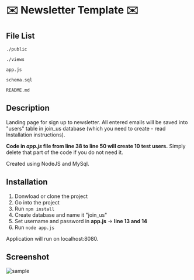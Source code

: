 :envelope: Newsletter Template :envelope:
===

File List
---
```
./public

./views

app.js

schema.sql

README.md
```

Description
---
Landing page for sign up to newsletter.
All entered emails will be saved into "users" table in join_us database (which you need to create - read Installation instructions).

**Code in *app.js* file from line 38 to line 50 will create 10 test users.**
Simply delete that part of the code if you do not need it.

Created using NodeJS and MySql.

Installation
---
1. Donwload or clone the project
2. Go into the project
3. Run `npm install`
4. Create database and name it "join_us"
5. Set username and password in **app.js** -> **line 13 and 14**
6. Run `node app.js`

Application will run on localhost:8080.

Screenshot
---
![sample](https://user-images.githubusercontent.com/22341530/48580610-f8aac800-e91f-11e8-9c6c-7e16653e461d.png)
